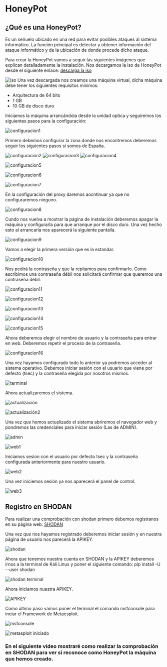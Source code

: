 # HoneyPot

## ¿Qué es una HoneyPot?

Es un señuelo ubicado en una red para evitar posibles ataques al sistema informático. La función principal es detectar y obtener información del ataque informático y de la ubicación de donde procede dicho ataque.

Para crear la HoneyPot vamos a seguir las siguientes imágenes que explican detalladamente la instalación.
Nos decargamos la iso de HoneyPot desde el siguiente enlace: [descarga la iso](https://github.com/dtag-dev-sec/tpotce/releases) 

![iso](https://github.com/isaacperezb/HoneyPot/blob/main/instalaci%C3%B3n/1.JPG)
Una vez descargada nos creamos una máquina virtual, dicha máquina debe tener los siguientes requisitos mínimos:
- Arquitectura de 64 bits
- 1 GB 
- 10 GB de disco duro

Iniciamos la máquina arrancándola desde la unidad optica y seguiremos los siguientes pasos para la configuración:

![configuracion1](https://github.com/isaacperezb/HoneyPot/blob/main/instalaci%C3%B3n/3.JPG)

Primero debemos configurar la zona donde nos encontremos deberemos seguir los siguientes pasos si somos de España.

![configuracion2](https://github.com/isaacperezb/HoneyPot/blob/main/instalaci%C3%B3n/4.JPG)
![configuracion3](https://github.com/isaacperezb/HoneyPot/blob/main/instalaci%C3%B3n/5.JPG)
![configuracion4](https://github.com/isaacperezb/HoneyPot/blob/main/instalaci%C3%B3n/6.JPG)

![configuracion5](https://github.com/isaacperezb/HoneyPot/blob/main/instalaci%C3%B3n/7.JPG)

![configuracion6](https://github.com/isaacperezb/HoneyPot/blob/main/instalaci%C3%B3n/8.JPG)

![configuracion7](https://github.com/isaacperezb/HoneyPot/blob/main/instalaci%C3%B3n/9.JPG)

En la configuración del proxy daremos aocntinuar ya que no configuraremos ninguno.

![configuracion8](https://github.com/isaacperezb/HoneyPot/blob/main/instalaci%C3%B3n/10.JPG)

Cundo nos vuelva a mostrar la página de instalación deberemos apagar la máquina y configurarla para que arranque por el disco duro. Una vez hecho esto al arrancarla nos aparecerá la siguiente pantalla.

![configuracion9](https://github.com/isaacperezb/HoneyPot/blob/main/instalaci%C3%B3n/11.JPG)

Vamos a elegir la primera versión que es la estandar.

![configuracion10](https://github.com/isaacperezb/HoneyPot/blob/main/instalaci%C3%B3n/12.JPG)

Nos pedirá la contraseña y que la repitamos para confirmarlo. Como escribimos una contraseña débil nos solicitará confirmar que queremos una contraseña débil.

![configuracion11](https://github.com/isaacperezb/HoneyPot/blob/main/instalaci%C3%B3n/13.JPG)

![configuracion12](https://github.com/isaacperezb/HoneyPot/blob/main/instalaci%C3%B3n/14.JPG)

![configuracion13](https://github.com/isaacperezb/HoneyPot/blob/main/instalaci%C3%B3n/15.JPG)

![configuracion14](https://github.com/isaacperezb/HoneyPot/blob/main/instalaci%C3%B3n/16.JPG)

![configuracion15](https://github.com/isaacperezb/HoneyPot/blob/main/instalaci%C3%B3n/17.JPG)

Ahora deberemos elegir el nombre de usuario y la contraseña para entrar en web. Deberemos repetir el proceso de la contraseña.

![configuracion16](https://github.com/isaacperezb/HoneyPot/blob/main/instalaci%C3%B3n/18.JPG)

Una vez hayamos configurado todo lo anterior ya podremos acceder al sistema operativo. Debemos iniciar sesión con el usuario que viene por defecto (tsec) y la contraseña elegida por nosotros mismos.

![terminal](https://github.com/isaacperezb/HoneyPot/blob/main/instalaci%C3%B3n/19.JPG)

Ahora actualizaremos el sistema.

![actualización](https://github.com/isaacperezb/HoneyPot/blob/main/instalaci%C3%B3n/20.JPG)

![actualización2](https://github.com/isaacperezb/HoneyPot/blob/main/instalaci%C3%B3n/21.JPG)

Una vez que hemos actualizado el sistema abriremos el navegador web y pondremos las credenciales para iniciar sesión (Las de ADMIN).

![admin](https://github.com/isaacperezb/HoneyPot/blob/main/instalaci%C3%B3n/22.JPG)

![web1](https://github.com/isaacperezb/HoneyPot/blob/main/instalaci%C3%B3n/23.JPG)

Iniciamos sesion con el usuario por defecto tsec y la contraseña configurada anteriormente para nuestro usuario.

![web2](https://github.com/isaacperezb/HoneyPot/blob/main/instalaci%C3%B3n/24.JPG)

Una vez iniciemos sesión ya nos aparecerá el panel de control.

![web3](https://github.com/isaacperezb/HoneyPot/blob/main/instalaci%C3%B3n/25.JPG)

## Registro en SHODAN

Para realizar una comprobación con shodan primero debemos registranos en su página web: [SHODAN](https://www.shodan.io/)

Una vez que nos hayamos registrado deberemos iniciar sesión y en nuestra página de usuario nos parecerá la APIKEY.

![shodan](https://github.com/isaacperezb/HoneyPot/blob/main/shodan/1.JPG)

Ahora que tenemos nuestra cuenta en SHODAN y la APIKEY deberemos irnos a la terminal de Kali Linux y poner el siguiente comando: pip install -U --user shodan 

![shodan terminal](https://github.com/isaacperezb/HoneyPot/blob/main/shodan/2.JPG)

Ahora iniciamos nuestra APIKEY.

![APIKEY](https://github.com/isaacperezb/HoneyPot/blob/main/shodan/3.JPG)

Como último paso vamos poner el terminal el comando msfconsole para inciar el Framework de Metaesploit.


![msfconsole](https://github.com/isaacperezb/HoneyPot/blob/main/shodan/4.JPG)

![metasploit iniciado](https://github.com/isaacperezb/HoneyPot/blob/main/shodan/5.JPG)

### En el siguiente vídeo mostraré como realizar la comprobación en SHODAN para ver si reconoce como HoneyPot la máquina que hemos creado.

